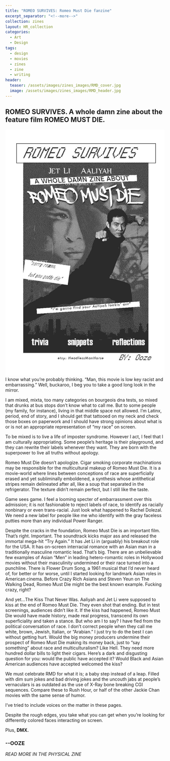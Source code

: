```yaml
---
title: "ROMEO SURVIVES: Romeo Must Die fanzine"
excerpt_separator: "<!--more-->"
collection: zines
layout: HR_collection
categories:
  - Art
  - Design
tags:
  - design
  - movies
  - zines
  - zine
  - writing
header:
  teaser: /assets/images/zines_images/RMD_cover.jpg
  image: /assets/images/zines_images/RMD_header.jpg
---
```

## ROMEO SURVIVES. A whole damn zine about the feature film ROMEO MUST DIE.  

<div class="image-container">
  <img src="/assets/images/zines_images/RMD_cover.jpg" alt="cover of the zine">
</div>
I know what you’re probably thinking. “Man, this movie is low key racist and embarrassing.” Well, buckaroo, I beg you to take a good long look in the mirror.

I am mixed, mixta,  too many categories on bourgeois dna tests, so mixed that drunks at bus stops don’t know what to call me. But to some  people (my  family, for instance), living in that middle space not allowed. I’m Latinx, period, end of story, and I should get that tattooed on my neck and check those boxes on paperwork and I should have strong opinions about what is or is not an appropriate representation of “my race” on screen. 

To be mixed is to live a life of imposter syndrome. However I act, I feel that I am culturally appropriating.  Some people’s heritage is their playground, and they can rewrite their labels whenever they want. They are born with the superpower to live all truths without apology.      

Romeo Must Die doesn’t apologize. Cigar smoking corporate machinations may be responsible for the multicultural makeup of Romeo Must Die. It is a movie-world where lines between conceptions of race are superficially erased and yet subliminally emboldened, a synthesis whose antithetical stripes remain delineated after all, like a soup that separated in the refrigerator. The texture didn’t remain perfect, but I still like the taste.

Game sees game. I feel a looming specter of embarrassment over this admission; it is not fashionable to reject labels of race, to identify as racially nonbinary or even trans-racial. Just look what happened to Rachel Dolezal. We need a new label for people like me who identify with the gray faceless putties more than any individual Power Ranger. 

Despite the cracks in the foundation, Romeo Must Die is an important film. That’s right. Important. The soundtrack kicks major ass and released the immortal mega-hit “Try Again.” It has Jet Li in (arguably) his breakout role for the USA. It has on-screen interracial romance with an Asian man in a traditionally masculine romantic lead. That’s big. There are an unbelievable few examples of Asian “Men” in leading hetero-romantic roles in Hollywood movies without their masculinity undermined or their race turned into a punchline. There is Flower Drum Song, a 1961 musical that I’d never heard of, for better or for worse, until I started looking for landmark Asian roles in American cinema. Before Crazy Rich Asians and Steven Yeun on The Walking Dead, Romeo Must Die might be the best known example. Fucking crazy, right? 

And yet...The Kiss That Never Was. Aaliyah and Jet Li were supposed to kiss at the end of Romeo Must Die. They even shot that ending. But in test screenings, audiences didn’t like it. If the kiss had happened, Romeo Must Die would have made history, made real progress, transcend its own superficiality and taken a stance. But who am I to say? I have fled from the political conversation of race. I don’t correct people when they call me white, brown, Jewish, Italian, or “Arabian.” I just try to do the best I can without getting hurt. Would the big money producers undermine their prospect of Romeo Must Die making its money back, just to “say something” about race and multiculturalism? Like Hell. They need more hundred dollar bills to light their cigars. Here’s a dark and disgusting question for you: would the public have accepted it? Would Black and Asian American audiences have accepted welcomed the kiss? 

We must celebrate RMD for what it is; a baby step instead of a leap. Filled with dim sum jokes and  bad driving jokes and the uncouth jabs at people’s vernaculars is as outdated as the use of X-Ray bone breaking CGI sequences. Compare these to Rush Hour, or half of the other Jackie Chan movies with the same sense of humor. 

I’ve tried to include voices on the matter in these pages.

Despite the rough edges, you take what you can get when you’re looking for differently colored faces interacting on screen.  

Plus, **DMX.**

### --OOZE
*READ MORE IN THE PHYSICAL ZINE*